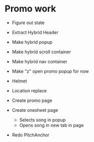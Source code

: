 # Promo work
* Figure out state
* Extract Hybrid Header
* Make hybrid popup
* Make hybrid scroll container
* Make hybrid nav container
* Make "z" open promo popup for now
* Helmet
* Location replace

* Create promo page
* Create onesheet page
    * Selects song in popup
    * Opens song in new tab in page

* Redo PitchAnchor